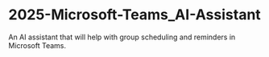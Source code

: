 # 2025-Microsoft-Teams_AI-Assistant
An AI assistant that will help with group scheduling and reminders in Microsoft Teams. 
